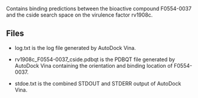Contains binding predictions between the bioactive compound F0554-0037 and the cside search space on the virulence factor rv1908c.

## Files

- log.txt is the log file generated by AutoDock Vina.

- rv1908c_F0554-0037_cside.pdbqt is the PDBQT file generated by AutoDock Vina containing the orientation and binding location of F0554-0037.

- stdoe.txt is the combined STDOUT and STDERR output of AutoDock Vina.

